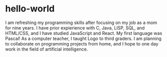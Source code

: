# hello-world
I am refreshing my programming skills after focusing on my job as a mom for nine years.  I have prior expierience with C, Java, LISP, SQL, and HTML/CSS, and I have studied JavaScript and React.  My first language was Pascal!  As a computer teacher, I taught Logo to third graders.  I am planning to collaborate on programming projects from home, and I hope to one day work in the field of artificial intelligence.
